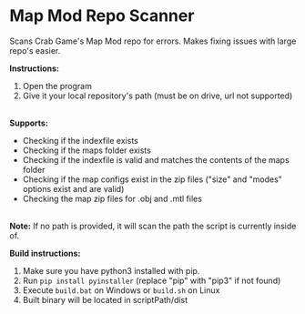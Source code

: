 # Map Mod Repo Scanner
Scans Crab Game's Map Mod repo for errors. Makes fixing issues with large repo's easier.

**Instructions:** <br />
1. Open the program <br />
2. Give it your local repository's path (must be on drive, url not supported)<br /><br />

**Supports:**<br />
- Checking if the indexfile exists <br />
- Checking if the maps folder exists <br />
- Checking if the indexfile is valid and matches the contents of the maps folder <br />
- Checking if the map configs exist in the zip files ("size" and "modes" options exist and are valid) <br />
- Checking the map zip files for .obj and .mtl files <br /><br />

**Note:** If no path is provided, it will scan the path the script is currently inside of.

**Build instructions:** <br />
1. Make sure you have python3 installed with pip.
2. Run `pip install pyinstaller` (replace "pip" with "pip3" if not found)
3. Execute `build.bat` on Windows or `build.sh` on Linux
4. Built binary will be located in scriptPath/dist
